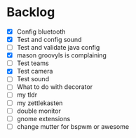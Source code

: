 # Backlog

- [x] Config bluetooth
- [x] Test and config sound
- [ ] Test and validate java config
- [x] mason groovyls is complaining
- [ ] Test teams
- [x] Test camera
- [ ] Test sound
- [ ] What to do with decorator
- [ ] my tldr
- [ ] my zettlekasten
- [ ] double monitor
- [ ] gnome extensions
- [ ] change mutter for bspwm or awesome
